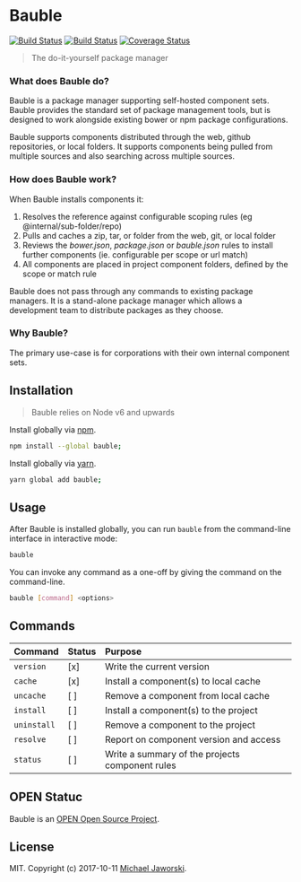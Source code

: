 # Bauble

[![Build Status](https://img.shields.io/badge/bauble-available-green.svg)](https://www.npmjs.com/package/bauble)
[![Build Status](https://travis-ci.org/mwjaworski/bauble.svg?branch=docs-and-testing)](https://travis-ci.org/mwjaworski/bauble)
[![Coverage Status](https://coveralls.io/repos/github/mwjaworski/bauble/badge.svg?branch=master)](https://coveralls.io/github/mwjaworski/bauble?branch=master)

> The do-it-yourself package manager

### What does Bauble do?

Bauble is a package manager supporting self-hosted component sets. Bauble provides the standard set of package management tools, but is designed to work alongside existing bower or npm package configurations.

Bauble supports components distributed through the web, github repositories, or local folders. It supports components being pulled from multiple sources and also searching across multiple sources.

### How does Bauble work?

When Bauble installs components it:

1. Resolves the reference against configurable scoping rules (eg @internal/sub-folder/repo)
2. Pulls and caches a zip, tar, or folder from the web, git, or local folder
3. Reviews the _bower.json_, _package.json_ or _bauble.json_ rules to install further components (ie. configurable per scope or url match)
4. All components are placed in project component folders, defined by the scope or match rule

Bauble does not pass through any commands to existing package managers. It is a stand-alone package manager which allows a development team to distribute packages as they choose.

### Why Bauble?

The primary use-case is for corporations with their own internal component sets.

## Installation

> Bauble relies on Node v6 and upwards

Install globally via [npm](npmjs.org).

```bash
npm install --global bauble;
```

Install globally via [yarn](https://yarnpkg.com/).

```bash
yarn global add bauble;
```

## Usage

After Bauble is installed globally, you can run `bauble` from the command-line interface in interactive mode:

```bash
bauble
```

You can invoke any command as a one-off by giving the command on the command-line.

```bash
bauble [command] <options>
```

## Commands

| Command       | Status| Purpose
|:--------------|:------|:-----------------------------------------
| `version`     | [x]   | Write the current version
| `cache`       | [x]   | Install a component(s) to local cache
| `uncache`     | [ ]   | Remove a component from local cache
| `install`     | [ ]   | Install a component(s) to the project
| `uninstall`   | [ ]   | Remove a component to the project
| `resolve`     | [ ]   | Report on component version and access
| `status`      | [ ]   | Write a summary of the projects component rules

## OPEN Statuc

Bauble is an [OPEN Open Source Project](http://openopensource.org/).

## License

MIT. Copyright (c) 2017-10-11 [Michael Jaworski](https://github.com/mwjaworski).
